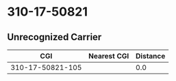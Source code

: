 # 310-17-50821
## Unrecognized Carrier


| CGI | Nearest CGI | Distance |
|-----|-------------|----------|
| 310-17-50821-105 |  | 0.0 |
